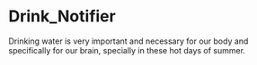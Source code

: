 # Drink_Notifier
Drinking water is very important and necessary for our body and specifically for our brain, specially in these hot days of summer. 

